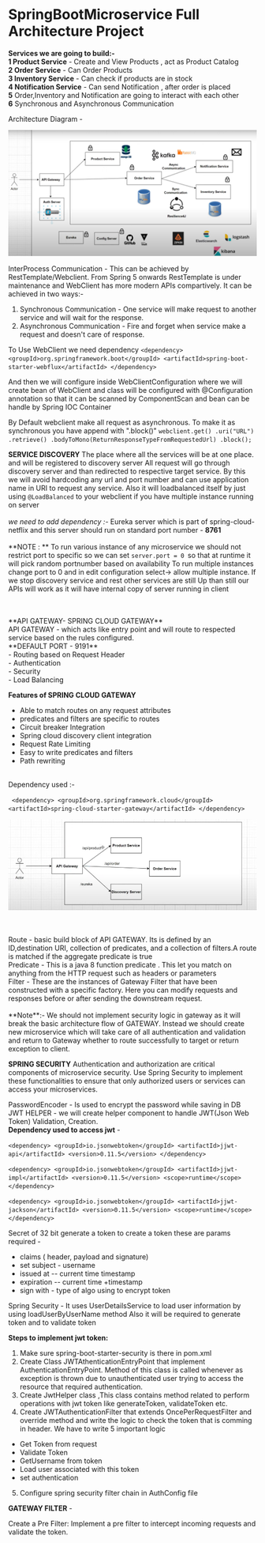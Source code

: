 # SpringBootMicroservice Full Architecture Project

**Services we are going to build:-**<br>
**1 Product Service** - Create and View Products , act as Product Catalog <br>
**2 Order Service** - Can Order Products <br>
**3 Inventory Service** - Can check if products are in stock<br>
**4 Notification Service** - Can send Notification , after order is placed<br>
**5** Order,Inventory and Notification are going to interact with each other<br>
**6** Synchronous and Asynchronous Communication <br>

Architecture Diagram - 

![img.png](img.png)


InterProcess Communication - This can be achieved by RestTemplate/Webclient. From Spring 5 onwards RestTemplate is under maintenance and WebClient has more modern APIs compartively.
It can be achieved in two ways:- 
1. Synchronous Communication - One service will make request to another service and will wait for the response.
2. Asynchronous Communication - Fire and forget when service make a request and doesn't care of response.

To Use WebClient we need dependency
`<dependency>
<groupId>org.springframework.boot</groupId>
<artifactId>spring-boot-starter-webflux</artifactId>
</dependency>`

And then we will configure inside WebClientConfiguration where we will create bean of WebClient and class will be configured with
@Configuration annotation so that it can be scanned by ComponentScan and bean can be handle by Spring IOC Container

By Default webclient make all request as asynchronous. To make it as synchronous you have append with ".block()"
`webclient.get()
         .uri("URL")   
        .retrieve()
        .bodyToMono(ReturnResponseTypeFromRequestedUrl)
        .block();`
        

**SERVICE DISCOVERY**
The place where all the services will be at one place. and will be registered to discovery server
All request will go through discovery server and than redirected to respective target service.
By this we will avoid hardcoding any url and port number and can use application name in URI to request any service.
Also it will loadbalanced itself by just using `@LoadBalanced` to your webclient if you have multiple instance running on server<br>
<br>
_we need to add dependency :-_
Eureka server which is part of spring-cloud-netflix
and this server should run on standard port number - **8761**
<br>
<br>
**NOTE : **
To run various instance of any microservice we should not restrict port to specific so we can set `server.port = 0 `so that at runtime it will pick random portnumber based on availability
To run multiple instances change port to 0 and in edit configuration select-> allow multiple instance.
If we stop discovery service and rest other services are still Up than still our APIs will work as it will have internal copy of server running in client


<br>
<br>
**API GATEWAY- SPRING CLOUD GATEWAY**
<br>
API GATEWAY - which acts like entry point and will route  to respected service based on the rules configured.<br>
**DEFAULT PORT -  9191**
<br>
- Routing based on Request Header<br>
- Authentication<br>
- Security<br>
- Load Balancing<br>

**Features of SPRING CLOUD GATEWAY** <br>
- Able to match routes on any request attributes
- predicates and filters are specific to routes
- Circuit breaker Integration
- Spring cloud discovery client integration
- Request Rate Limiting
- Easy to write predicates and filters
- Path rewriting

<br>
Dependency used :-

  ` <dependency>
        <groupId>org.springframework.cloud</groupId>
        <artifactId>spring-cloud-starter-gateway</artifactId>
    </dependency>`

![img_1.png](img_1.png)

<br>
<br>
Route - basic build block of API GATEWAY. Its is defined by an ID,destination URI, collection of predicates, and a collection of filters.A route is matched if the aggregate predicate is true
<br>
Predicate - This is a java 8  function predicate . This let you match on anything from the HTTP request  such as headers or parameters <br>
Filter - These are the instances of Gateway Filter  that have been constructed with a specific factory. Here you can modify requests and responses before or after sending the downstream request.<br>
<br>
**Note**:- We should not implement security logic in gateway as it will break the basic architecture flow of GATEWAY. Instead we should create new microservice which will take care of all authentication and validation
and return to Gateway whether to route successfully to target or return exception to client.
<br>

**SPRING SECURITY**
Authentication and authorization are critical components of microservice security. Use Spring Security to implement these functionalities to ensure that only authorized users or services can access your microservices.
<br>

PasswordEncoder - Is used to encrypt the password while saving in DB <br>
JWT HELPER - we will create helper component to handle JWT(Json Web Token) Validation, Creation. <br>
**Dependency used to access jwt** - <br>
<!--JWT-->
`<dependency>
    <groupId>io.jsonwebtoken</groupId>
    <artifactId>jjwt-api</artifactId>
    <version>0.11.5</version>
</dependency>`
<br>

`<dependency>
    <groupId>io.jsonwebtoken</groupId>
    <artifactId>jjwt-impl</artifactId>
    <version>0.11.5</version>
    <scope>runtime</scope>
</dependency>`
<br>

`<dependency>
    <groupId>io.jsonwebtoken</groupId>
    <artifactId>jjwt-jackson</artifactId>
    <version>0.11.5</version>
    <scope>runtime</scope>
</dependency>`
<br>

Secret of 32 bit
generate a token
to create a token these are params required -
- claims ( header, payload and signature)
- set subject -  username
- issued at -- current time timestamp
- expiration -- current time +timestamp
- sign with - type of algo using to encrypt token

Spring Security - It uses UserDetailsService to load user information by using loadUserByUserName method
Also it will be required to generate token and to validate token

**Steps to implement jwt token:**

1) Make sure spring-boot-starter-security is there in pom.xml
2) Create Class JWTAthenticationEntryPoint that implement AuthenticationEntryPoint. Method of this class is called whenever as exception is thrown due to unauthenticated user trying to access the resource that required authentication.
3) Create JwtHelper  class ,This class contains method related to perform operations with jwt token like generateToken, validateToken etc.
4) Create JWTAuthenticationFilter that extends OncePerRequestFilter and override method and write the logic to check the token that is comming in header. We have to write 5 important logic
- Get Token from request
- Validate Token
- GetUsername from token
- Load user associated with this token
- set authentication
5) Configure spring security filter chain in AuthConfig file

**GATEWAY FILTER** -
 
Create a Pre Filter: Implement a pre filter to intercept incoming requests and validate the token.
